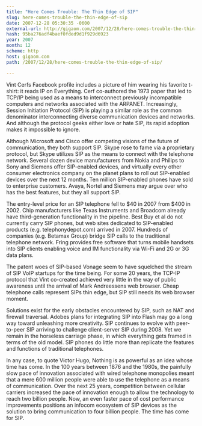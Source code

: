 ```yaml
---
title: "Here Comes Trouble: The Thin Edge of SIP"
slug: here-comes-trouble-the-thin-edge-of-sip
date: 2007-12-28 05:30:35 -0600
external-url: http://gigaom.com/2007/12/28/here-comes-trouble-the-thin-edge-of-sip/
hash: 95ba276adf4baef0fded9d1f929d6923
year: 2007
month: 12
scheme: http
host: gigaom.com
path: /2007/12/28/here-comes-trouble-the-thin-edge-of-sip/

---
```


Vint Cerfs Facebook profile includes a picture of him wearing his favorite t-shirt: it reads IP on Everything.  Cerf co-authored the 1973 paper that led to TCP/IP being used as a means to interconnect previously incompatible computers and networks associated with the ARPANET. Increasingly, Session Initiation Protocol (SIP) is playing a similar role as  the common denominator interconnecting diverse communication devices and networks. And although the protocol geeks either love or hate SIP, its rapid adoption makes it impossible to ignore.


Although Microsoft and Cisco offer competing visions of the future of communication, they both support SIP.  Skype rose to fame via a proprietary protocol, but Skype utilizes SIP as the means to connect with the telephone network.  Several dozen device manufacturers  from Nokia and Philips to Sony and Siemens  offer SIP-enabled devices, and virtually every other consumer electronics company on the planet plans to roll out SIP-enabled devices over the next 12 months. Ten million SIP-enabled phones have sold to enterprise customers.   Avaya, Nortel and Siemens may argue over who has the best features, but they all support SIP.


The entry-level price for an SIP telephone fell to $40 in 2007 from $400 in 2002.  Chip manufacturers like Texas Instruments and Broadcom already have third-generation functionality in the pipeline. Best Buy et al do not currently carry SIP phones, but web sites dedicated to SIP-enabled products (e.g. telephonydepot.com) arrived in 2007. Hundreds of companies (e.g. Betamax Group)  bridge SIP calls to the traditional telephone network.  Fring provides free software that turns mobile handsets into SIP clients enabling voice and IM functionality via Wi-Fi and 2G or 3G data plans.


The patent woes of SIP-based Vonage seem to have squelched the stream of SIP VoIP startups for the time being. For some 20 years, the TCP-IP protocol that Vint co-created achieved very little in the way of public awareness until the arrival of Mark Andreessens web browser.  Cheap telephone calls represent SIPs thin edge, but SIP still needs its web browser moment.


Solutions exist for the early obstacles encountered by SIP, such as NAT and firewall traversal.  Adobes plans for integrating SIP into Flash may go a long way toward unleashing more creativity.  SIP continues to evolve with peer-to-peer SIP arriving to challenge client-server SIP during 2008.  Yet we remain in the horseless carriage phase, in which everything gets framed in terms of the old model. SIP phones do little more than replicate the features and functions of traditional telephones.


In any case, to quote Victor Hugo, Nothing is as powerful as an idea whose time has come. In the 100 years between 1876 and the 1980s, the painfully slow pace of innovation associated with wired telephone monopolies meant that a mere 600 million people were able to use the telephone as a means of communication. Over the next 25 years, competition between cellular carriers increased the pace of innovation enough to allow the technology to reach two billion people. Now, an even faster pace of cost performance improvements positions  an infocom ecosystem of SIP devices as the solution to  bring communication to four billion people. The time has come for SIP.
